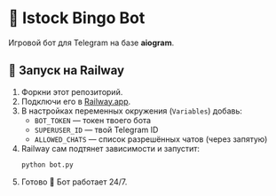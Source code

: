 # 🎲 Istock Bingo Bot

Игровой бот для Telegram на базе **aiogram**.

## 🚀 Запуск на Railway

1. Форкни этот репозиторий.
2. Подключи его в [Railway.app](https://railway.app).
3. В настройках переменных окружения (`Variables`) добавь:
   - `BOT_TOKEN` — токен твоего бота
   - `SUPERUSER_ID` — твой Telegram ID
   - `ALLOWED_CHATS` — список разрешённых чатов (через запятую)
4. Railway сам подтянет зависимости и запустит:
   ```bash
   python bot.py
   ```
5. Готово 🎉 Бот работает 24/7.
